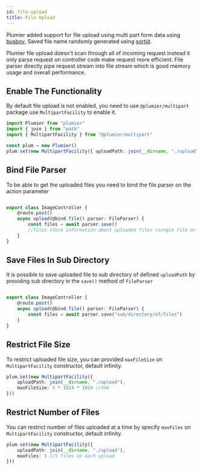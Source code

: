 ```yaml
---
id: file-upload
title: File Upload
---
```



Plumier added support for file upload using multi part form data using [busboy](https://github.com/mscdex/busboy), Saved file name randomly generated using [sortid](https://github.com/dylang/shortid).

Plumier file upload doesn't scan through all of incoming request instead it only parse request on controller code make request more efficient. File parser directly pipe request stream into file stream which is good memory usage and overall performance.

## Enable The Functionality
By default file upload is not enabled, you need to use `@plumier/multipart` package use `MultipartFacility` to enable it.

```typescript
import Plumier from "plumier"
import { join } from "path"
import { MultipartFacility } from "@plumier/multipart"

const plum = new Plumier()
plum.set(new MultipartFacility({ uploadPath: join(__dirname, "./upload") }))
```

## Bind File Parser
To be able to get the uploaded files you need to bind the file parser on the action parameter

```typescript

export class ImageController {
    @route.post()
    async upload(@bind.file() parser: FileParser) {
        const files = await parser.save()
        //files store information about uploaded files (single file or multiple files)
    }
}
```

## Save Files In Sub Directory
It is possible to save uploaded file to sub directory of defined `uploadPath` by providing sub directory in the `save()` method of `FileParser`

```typescript

export class ImageController {
    @route.post()
    async upload(@bind.file() parser: FileParser) {
        const files = await parser.save("sub/directory/of/files")
    }
}
```

## Restrict File Size
To restrict uploaded file size, you can provided `maxFileSize` on `MultipartFacility` constructor, default infinity.

```typescript
plum.set(new MultipartFacility({ 
    uploadPath: join(__dirname, "./upload"), 
    maxFileSize: 5 * 1024 * 1024 //5mb
}))
```

## Restrict Number of Files
You can restrict number of files uploaded at a time by specify `maxFiles` on `MultipartFacility` constructor, default infinity.

```typescript
plum.set(new MultipartFacility({ 
    uploadPath: join(__dirname, "./upload"), 
    maxFiles: 5 //5 files on each upload
}))
```